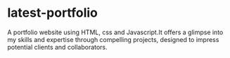 # latest-portfolio
A portfolio website using HTML, css and Javascript.It offers a glimpse into my skills and expertise through compelling projects, designed to impress potential clients and collaborators.

